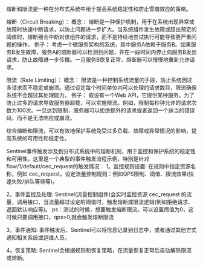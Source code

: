 熔断和限流是一种在分布式系统中用于提高系统稳定性和防止雪崩效应的策略。

熔断（Circuit Breaking）：
概念： 熔断是一种保护机制，用于在系统出现异常或故障时快速中断请求，以防止问题进一步扩大。当系统组件发生故障或超出预定的阈值时，熔断器会中断对该组件的请求，而不是持续地尝试执行可能导致更严重问题的操作。
例子： 考虑一个微服务架构的系统，其中服务A依赖于服务B。如果服务B发生故障，服务A的熔断器可以检测到问题，并在一段时间内停止向服务B发出请求，防止故障进一步传播。一旦服务B恢复正常，熔断器可以慢慢地重新允许请求。

限流（Rate Limiting）：
概念： 限流是一种控制系统流量的手段，防止系统因过多请求而不稳定或崩溃。通过设定每个时间单位内可以处理的请求数目，限流确保系统不会超过其处理能力。
例子： 假设有一个Web API，它提供某种服务。为了防止过多的请求导致服务器超载，可以实施限流。例如，限制每秒钟允许的请求次数为100次。一旦达到限制，服务器可以拒绝额外的请求或者返回一个适当的错误码，而不是无法响应或崩溃。

综合熔断和限流，可以有效地保护系统免受过多负载、故障或异常情况的影响，提高系统的可用性和稳定性。


Sentinel事件触发涉及到分布式系统中的熔断机制，用于监控和保护系统的稳定性和可用性。这里是一个典型的事件触发流程示例，特别是针对flow/1/default/cec_request的触发情况：
1。监控规则设置:
在规则中指定资源名称，例如 cec_request，设定流量控制规则：例如QPS限制、阈值、限流效果(快速失败/排队等待等)。

2。事件监控及处理:
Sentinel(流量控制组件)会实时监控资源 cec_request 的流量，调用接口，当流量超过设定的阈值时，触发熔断或限流逻辑(例如拒绝请求、返回默认响应等)。
ps：测试的时候，想要触发熔断限流，可以设置阈值为0，这时候只要调用接口，qps>0,就会触发熔断限流

3。事件通知:
事件触发后，Sentinel可以将信息记录到日志中，或者通过其他方式通知相关系统或运维人员。

4。恢复策略:
Sentinel会根据规则和恢复策略，在流量恢复正常后自动解除限流或熔断。